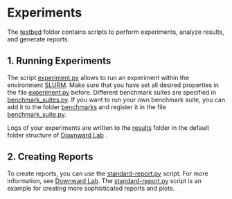 # Experiments
The [testbed](.) folder contains scripts to perform experiments, analyze results, and generate reports.

## 1. Running Experiments
The script [experiment.py](experiment.py) allows to run an experiment within the environment [SLURM](https://slurm.schedmd.com/documentation.html). Make sure that you have set all desired properties in the file [experiment.py](experiment.py) before. Different benchmark suites are specified in [benchmark_suites.py](benchmark_suites.py). If you want to run your own benchmark suite, you can add it to the folder [benchmarks](benchmarks) and register it in the file [benchmark_suite.py](benchmark_suite.py).

Logs of your experiments are written to the [results](results/) folder in the default folder structure of [Downward Lab](https://lab.readthedocs.io/en/latest/index.html) .

## 2. Creating Reports
To create reports, you can use the [standard-report.py](standard-report.py) script. For more information, see [Downward Lab](https://lab.readthedocs.io/en/latest/index.html). The [standard-report.py](standard-report.py) script is an example for creating more sophisticated reports and plots.
